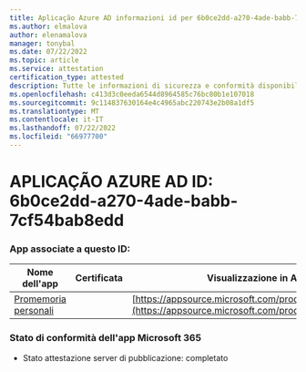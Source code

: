 ```yaml
---
title: Aplicação Azure AD informazioni id per 6b0ce2dd-a270-4ade-babb-7cf54bab8edd
ms.author: elmalova
author: elenamalova
manager: tonybal
ms.date: 07/22/2022
ms.topic: article
ms.service: attestation
certification_type: attested
description: Tutte le informazioni di sicurezza e conformità disponibili per 6b0ce2dd-a270-4ade-babb-7cf54bab8edd.
ms.openlocfilehash: c413d3c0eeda6544d8964585c76bc80b1e107018
ms.sourcegitcommit: 9c114837630164e4c4965abc220743e2b08a1df5
ms.translationtype: MT
ms.contentlocale: it-IT
ms.lasthandoff: 07/22/2022
ms.locfileid: "66977700"
---
```

# <a name="azure-app-id-6b0ce2dd-a270-4ade-babb-7cf54bab8edd"></a>APLICAÇÃO AZURE AD ID: 6b0ce2dd-a270-4ade-babb-7cf54bab8edd


### <a name="apps-associated-with-this-id"></a>App associate a questo ID:
| **Nome dell'app** | **Certificata** | **Visualizzazione in AppSource** |
|--------------|---------------|-----------------------|
| [Promemoria personali](../forward/WA200004342.md) |  | [https://appsource.microsoft.com/product/office/WA200004342](https://appsource.microsoft.com/product/office/WA200004342) |

### <a name="microsoft-365-app-compliance-status"></a>Stato di conformità dell'app Microsoft 365
- Stato attestazione server di pubblicazione: completato
